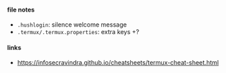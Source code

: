 #### file notes

- `.hushlogin`: silence welcome message
- `.termux/.termux.properties`: extra keys +?

#### links

- https://infosecravindra.github.io/cheatsheets/termux-cheat-sheet.html

